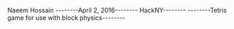 Naeem Hossain
--------April 2, 2016--------
HackNY--------
--------Tetris game for use with block physics--------

